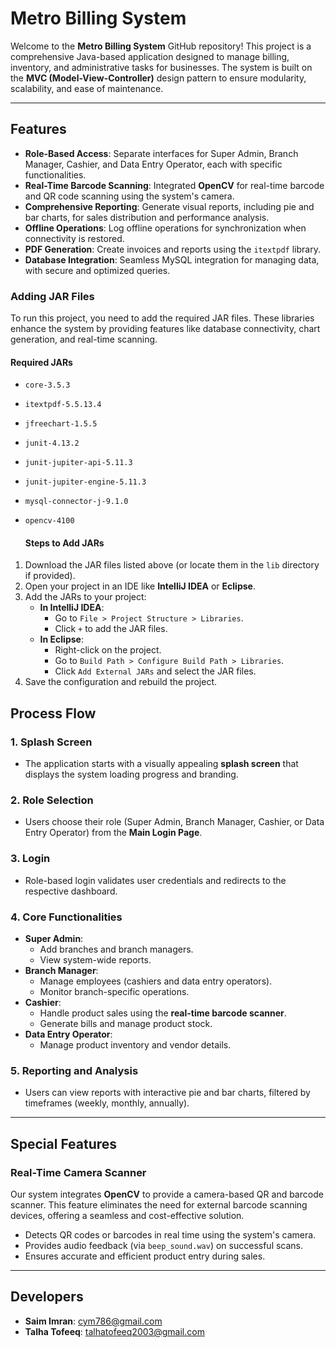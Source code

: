 # Metro Billing System

Welcome to the **Metro Billing System** GitHub repository! This project is a comprehensive Java-based application designed to manage billing, inventory, and administrative tasks for businesses. The system is built on the **MVC (Model-View-Controller)** design pattern to ensure modularity, scalability, and ease of maintenance.

---

## **Features**

- **Role-Based Access**: Separate interfaces for Super Admin, Branch Manager, Cashier, and Data Entry Operator, each with specific functionalities.
- **Real-Time Barcode Scanning**: Integrated **OpenCV** for real-time barcode and QR code scanning using the system's camera.
- **Comprehensive Reporting**: Generate visual reports, including pie and bar charts, for sales distribution and performance analysis.
- **Offline Operations**: Log offline operations for synchronization when connectivity is restored.
- **PDF Generation**: Create invoices and reports using the `itextpdf` library.
- **Database Integration**: Seamless MySQL integration for managing data, with secure and optimized queries.

### **Adding JAR Files**

To run this project, you need to add the required JAR files. These libraries enhance the system by providing features like database connectivity, chart generation, and real-time scanning.

#### **Required JARs**

- `core-3.5.3`
- `itextpdf-5.5.13.4`
- `jfreechart-1.5.5`
- `junit-4.13.2`
- `junit-jupiter-api-5.11.3`
- `junit-jupiter-engine-5.11.3`
- `mysql-connector-j-9.1.0`
- `opencv-4100`

  #### **Steps to Add JARs**

1. Download the JAR files listed above (or locate them in the `lib` directory if provided).
2. Open your project in an IDE like **IntelliJ IDEA** or **Eclipse**.
3. Add the JARs to your project:
   - **In IntelliJ IDEA**:
     - Go to `File > Project Structure > Libraries`.
     - Click `+` to add the JAR files.
   - **In Eclipse**:
     - Right-click on the project.
     - Go to `Build Path > Configure Build Path > Libraries`.
     - Click `Add External JARs` and select the JAR files.
4. Save the configuration and rebuild the project.

## **Process Flow**

### **1. Splash Screen**
- The application starts with a visually appealing **splash screen** that displays the system loading progress and branding.

### **2. Role Selection**
- Users choose their role (Super Admin, Branch Manager, Cashier, or Data Entry Operator) from the **Main Login Page**.

### **3. Login**
- Role-based login validates user credentials and redirects to the respective dashboard.

### **4. Core Functionalities**
   - **Super Admin**:
     - Add branches and branch managers.
     - View system-wide reports.
   - **Branch Manager**:
     - Manage employees (cashiers and data entry operators).
     - Monitor branch-specific operations.
   - **Cashier**:
     - Handle product sales using the **real-time barcode scanner**.
     - Generate bills and manage product stock.
   - **Data Entry Operator**:
     - Manage product inventory and vendor details.

### **5. Reporting and Analysis**
- Users can view reports with interactive pie and bar charts, filtered by timeframes (weekly, monthly, annually).

---

## **Special Features**

### **Real-Time Camera Scanner**
Our system integrates **OpenCV** to provide a camera-based QR and barcode scanner. This feature eliminates the need for external barcode scanning devices, offering a seamless and cost-effective solution.

- Detects QR codes or barcodes in real time using the system's camera.
- Provides audio feedback (via `beep_sound.wav`) on successful scans.
- Ensures accurate and efficient product entry during sales.

---

## **Developers**

- **Saim Imran**: [cym786@gmail.com](mailto:cym786@gmail.com)  
- **Talha Tofeeq**: [talhatofeeq2003@gmail.com](mailto:talhatofeeq2003@gmail.com)  



